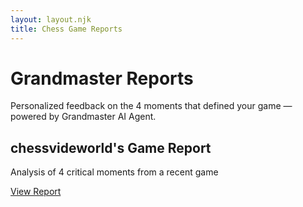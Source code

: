 ```yaml
---
layout: layout.njk
title: Chess Game Reports
---
```


<div class="home-header">
  <h1>Grandmaster Reports</h1>
  <p>Personalized feedback on the 4 moments that defined your game — powered by Grandmaster AI Agent.</p>
</div>

<div class="reports-list">
  <div class="report-card">
    <h2>chessvideworld's Game Report</h2>
    <p>Analysis of 4 critical moments from a recent game</p>
    <p><a href="/chessvideworld/" class="view-report">View Report</a></p>
  </div>
</div> 